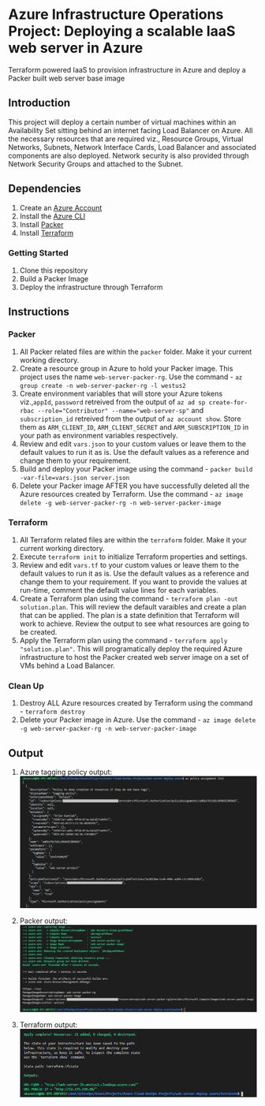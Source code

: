 # Azure Infrastructure Operations Project: Deploying a scalable IaaS web server in Azure
Terraform powered IaaS to provision infrastructure in Azure and deploy a Packer built web server base image

## Introduction
This project will deploy a certain number of virtual machines within an Availability Set sitting behind an internet facing Load Balancer on Azure. All the necessary resources that are required viz., Resource Groups, Virtual Networks, Subnets, Network Interface Cards, Load Balancer and associated components are also deployed. Network security is also provided through Network Security Groups and attached to the Subnet.

## Dependencies
1. Create an [Azure Account](https://portal.azure.com) 
2. Install the [Azure CLI](https://docs.microsoft.com/en-us/cli/azure/install-azure-cli?view=azure-cli-latest)
3. Install [Packer](https://www.packer.io/downloads)
4. Install [Terraform](https://www.terraform.io/downloads.html)

### Getting Started
1. Clone this repository 
2. Build a Packer Image
3. Deploy the infrastructure through Terraform

## Instructions

### Packer
1. All Packer related files are within the `packer` folder. Make it your current working directory.
2. Create a resource group in Azure to hold your Packer image. This project uses the name `web-server-packer-rg`. Use the command - `az group create -n web-server-packer-rg -l westus2`
3. Create environment variables that will store your Azure tokens viz.,`appId`, `password` retreived from the output of `az ad sp create-for-rbac --role="Contributor" --name="web-server-sp"` and `subscription_id` retreived from the output of `az account show`. Store them as `ARM_CLIENT_ID`, `ARM_CLIENT_SECRET` and `ARM_SUBSCRIPTION_ID` in your path as environment variables respectively.
3. Review and edit `vars.json` to your custom values or leave them to the default values to run it as is. Use the default values as a reference and change them to your requirement. 
4. Build and deploy your Packer image using the command - `packer build -var-file=vars.json server.json`
5. Delete your Packer image AFTER you have successfully deleted all the Azure resources created by Terraform. Use the command - `az image delete -g web-server-packer-rg -n web-server-packer-image`

### Terraform
1. All Terraform related files are within the `terraform` folder. Make it your current working directory.
2. Execute `terraform init` to initialize Terraform properties and settings.
3. Review and edit `vars.tf` to your custom values or leave them to the default values to run it as is. Use the default values as a reference and change them to your requirement. If you want to provide the values at run-time, comment the default value lines for each variables.
4. Create a Terraform plan using the command - `terraform plan -out solution.plan`. This will review the default varaibles and create a plan that can be applied. The plan is a state definition that Terraform will work to achieve. Review the output to see what resources are going to be created.
5. Apply the Terraform plan using the command - `terraform apply "solution.plan"`. This will programatically deploy the required Azure infrastructure to host the Packer created web server image on a set of VMs behind a Load Balancer.


### Clean Up
1. Destroy ALL Azure resources created by Terraform using the command - `terraform destroy`
2. Delete your Packer image in Azure. Use the command - `az image delete -g web-server-packer-rg -n web-server-packer-image`


## Output
1. Azure tagging policy output:
![AZ Policy output](screenshots/az-policy-assignment.png)

2. Packer output:
![Packer output](screenshots/packer-output.PNG)

3. Terraform output:
![Terraform output](screenshots/terraform-output.PNG)
